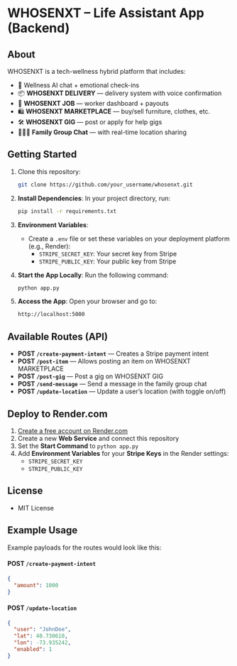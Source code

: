 # WHOSENXT – Life Assistant App (Backend)

## About
WHOSENXT is a tech-wellness hybrid platform that includes:
- 💬 Wellness AI chat + emotional check-ins
- 📦 **WHOSENXT DELIVERY** — delivery system with voice confirmation
- 🧰 **WHOSENXT JOB** — worker dashboard + payouts
- 🛍️ **WHOSENXT MARKETPLACE** — buy/sell furniture, clothes, etc.
- 🛠️ **WHOSENXT GIG** — post or apply for help gigs
- 👨‍👩‍👧 **Family Group Chat** — with real-time location sharing

## Getting Started
1. Clone this repository:
   ```bash
   git clone https://github.com/your_username/whosenxt.git
   ```

2. **Install Dependencies**:
   In your project directory, run:
   ```bash
   pip install -r requirements.txt
   ```

3. **Environment Variables**:
   - Create a `.env` file or set these variables on your deployment platform (e.g., Render):
     - `STRIPE_SECRET_KEY`: Your secret key from Stripe
     - `STRIPE_PUBLIC_KEY`: Your public key from Stripe

4. **Start the App Locally**:
   Run the following command:
   ```bash
   python app.py
   ```

5. **Access the App**:
   Open your browser and go to:
   ```bash
   http://localhost:5000
   ```

## Available Routes (API)
- **POST `/create-payment-intent`** — Creates a Stripe payment intent
- **POST `/post-item`** — Allows posting an item on WHOSENXT MARKETPLACE
- **POST `/post-gig`** — Post a gig on WHOSENXT GIG
- **POST `/send-message`** — Send a message in the family group chat
- **POST `/update-location`** — Update a user’s location (with toggle on/off)

## Deploy to Render.com
1. [Create a free account on Render.com](https://render.com)
2. Create a new **Web Service** and connect this repository
3. Set the **Start Command** to `python app.py`
4. Add **Environment Variables** for your **Stripe Keys** in the Render settings:
   - `STRIPE_SECRET_KEY`
   - `STRIPE_PUBLIC_KEY`

## License
- MIT License

## Example Usage
Example payloads for the routes would look like this:

#### POST `/create-payment-intent`
```json
{
  "amount": 1000
}
```

#### POST `/update-location`
```json
{
  "user": "JohnDoe",
  "lat": 40.730610,
  "lon": -73.935242,
  "enabled": 1
}
```